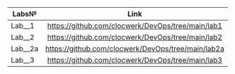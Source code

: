 | Labs№         | Link              | 
| ------------- |:------------------:| 
| Lab__1    | https://github.com/clocwerk/DevOps/tree/main/lab1  | 
| Lab__2    | https://github.com/clocwerk/DevOps/tree/main/lab2 | 
| Lab__2a    | https://github.com/clocwerk/DevOps/tree/main/lab2a|
| Lab__3    | https://github.com/clocwerk/DevOps/tree/main/lab3|
